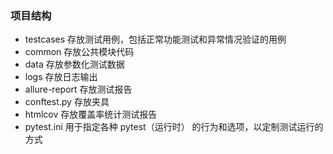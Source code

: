 ### 项目结构

- testcases  存放测试用例，包括正常功能测试和异常情况验证的用例
- common  存放公共模块代码
- data 存放参数化测试数据
- logs 存放日志输出
- allure-report 存放测试报告
- conftest.py 存放夹具
- htmlcov 存放覆盖率统计测试报告
- pytest.ini 用于指定各种 pytest（运行时） 的行为和选项，以定制测试运行的方式

